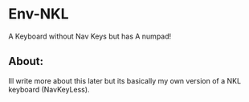 # Env-NKL
 A Keyboard without Nav Keys but has A numpad!

## About:
Ill write more about this later but its basically my own version of a NKL keyboard (NavKeyLess).
